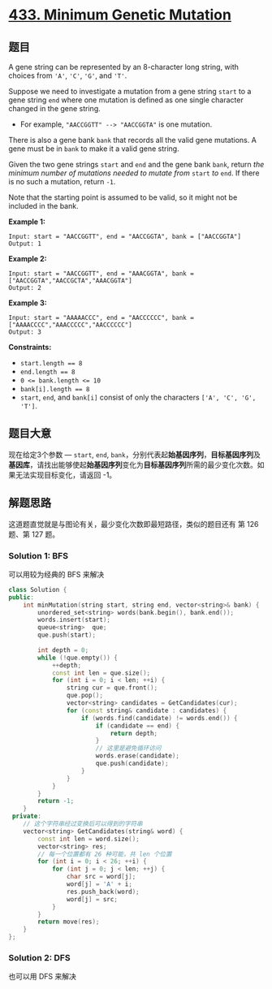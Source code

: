 # [433. Minimum Genetic Mutation](https://leetcode.com/problems/minimum-genetic-mutation/)

## 题目

A gene string can be represented by an 8-character long string, with choices from `'A'`, `'C'`, `'G'`, and `'T'`.

Suppose we need to investigate a mutation from a gene string `start` to a gene string `end` where one mutation is defined as one single character changed in the gene string.

- For example, `"AACCGGTT" --> "AACCGGTA"` is one mutation.

There is also a gene bank `bank` that records all the valid gene mutations. A gene must be in `bank` to make it a valid gene string.

Given the two gene strings `start` and `end` and the gene bank `bank`, return *the minimum number of mutations needed to mutate from* `start` *to* `end`. If there is no such a mutation, return `-1`.

Note that the starting point is assumed to be valid, so it might not be included in the bank.

 

**Example 1:**

```
Input: start = "AACCGGTT", end = "AACCGGTA", bank = ["AACCGGTA"]
Output: 1
```

**Example 2:**

```
Input: start = "AACCGGTT", end = "AAACGGTA", bank = ["AACCGGTA","AACCGCTA","AAACGGTA"]
Output: 2
```

**Example 3:**

```
Input: start = "AAAAACCC", end = "AACCCCCC", bank = ["AAAACCCC","AAACCCCC","AACCCCCC"]
Output: 3
```

 

**Constraints:**

- `start.length == 8`
- `end.length == 8`
- `0 <= bank.length <= 10`
- `bank[i].length == 8`
- `start`, `end`, and `bank[i]` consist of only the characters `['A', 'C', 'G', 'T']`.

## 题目大意

现在给定3个参数 — `start`, `end`, `bank`，分别代表起**始基因序列**，**目标基因序列**及**基因库**，请找出能够使起**始基因序列**变化为**目标基因序列**所需的最少变化次数。如果无法实现目标变化，请返回 -1。

## 解题思路

这道题直觉就是与图论有关，最少变化次数即最短路径，类似的题目还有 第 126 题、第 127 题。

### Solution 1: BFS

可以用较为经典的 BFS 来解决

````c++
class Solution {
public:
    int minMutation(string start, string end, vector<string>& bank) {
        unordered_set<string> words(bank.begin(), bank.end());
        words.insert(start);
        queue<string>  que;
        que.push(start);
        
        int depth = 0;
        while (!que.empty()) {
            ++depth;
            const int len = que.size();
            for (int i = 0; i < len; ++i) {
                string cur = que.front();
                que.pop();
                vector<string> candidates = GetCandidates(cur);
                for (const string& candidate : candidates) {
                    if (words.find(candidate) != words.end()) {
                        if (candidate == end) {
                            return depth;
                        }
                        // 这里是避免循环访问
                        words.erase(candidate);
                        que.push(candidate);
                    }
                }
            }
        }
        return -1;
    }
 private:
    // 这个字符串经过变换后可以得到的字符串
    vector<string> GetCandidates(string& word) {
        const int len = word.size();
        vector<string> res;
        // 每一个位置都有 26 种可能，共 len 个位置
        for (int i = 0; i < 26; ++i) {
            for (int j = 0; j < len; ++j) {
                char src = word[j];
                word[j] = 'A' + i;
                res.push_back(word);
                word[j] = src;
            }
        }
        return move(res);
    }
};
````

### Solution 2: DFS

也可以用 DFS 来解决

````c++
````










